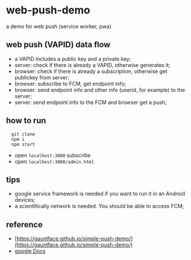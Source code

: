 # web-push-demo
a demo for web push (service worker, pwa)


## web push (VAPID) data flow
* a VAPID includes a public key and a private key;
* server: check if there is already a VAPID, otherwise generates it;
* browser: check if there is already a subscription, otherwise get publickey from server;
* browser: subscribe to FCM, get endpoint info;
* browser: send endpoint info and other info (userid, for example) to the server;
* server: send endpoint info to the FCM and browser get a push;

## how to run
```
  git clone
  npm i
  npm start
```
* open `localhost:3000` subscribe
* open `localhost:3000/admin.html` 

## tips
* google service framework is needed if you want to run it in an Android devices;
* a scientifically network is needed. You should be able to access FCM; 

## reference
* [https://gauntface.github.io/simple-push-demo/](https://gauntface.github.io/simple-push-demo/)
* [google Docs](https://developers.google.com/web/fundamentals/push-notifications/)